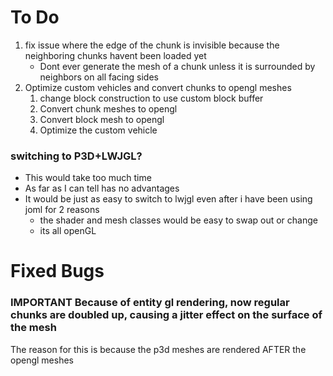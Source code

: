 # To Do

1. fix issue where the edge of the chunk is invisible because the neighboring chunks havent been loaded yet
   * Dont ever generate the mesh of a chunk unless it is surrounded by neighbors on all facing sides
2. Optimize custom vehicles and convert chunks to opengl meshes
   1. change block construction to use custom block buffer
   2. Convert chunk meshes to opengl
   3. Convert block mesh to opengl
   3. Optimize the custom vehicle

### switching to P3D+LWJGL?
* This would take too much time
* As far as I can tell has no advantages
* It would be just as easy to switch to lwjgl even after i have been using joml for 2 reasons
  * the shader and mesh classes would be easy to swap out or change
  * its all openGL

# Fixed Bugs
### **IMPORTANT** Because of entity gl rendering, now regular chunks are doubled up, causing a jitter effect on the surface of the mesh
The reason for this is because the p3d meshes are rendered AFTER the opengl meshes